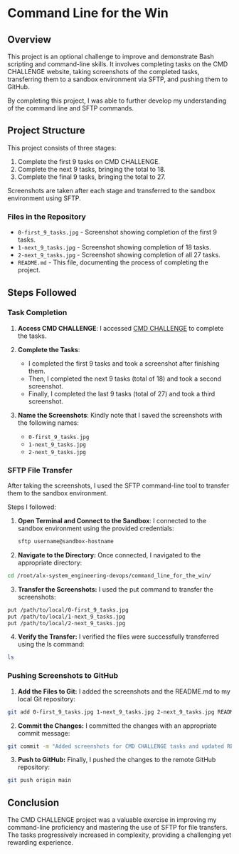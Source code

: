 # Command Line for the Win

## Overview

This project is an optional challenge to improve and demonstrate Bash scripting and command-line skills. It involves completing tasks on the CMD CHALLENGE website, taking screenshots of the completed tasks, transferring them to a sandbox environment via SFTP, and pushing them to GitHub. 

By completing this project, I was able to further develop my understanding of the command line and SFTP commands.

## Project Structure

This project consists of three stages:

1. Complete the first 9 tasks on CMD CHALLENGE.
2. Complete the next 9 tasks, bringing the total to 18.
3. Complete the final 9 tasks, bringing the total to 27.

Screenshots are taken after each stage and transferred to the sandbox environment using SFTP.

### Files in the Repository

- `0-first_9_tasks.jpg` - Screenshot showing completion of the first 9 tasks.
- `1-next_9_tasks.jpg` - Screenshot showing completion of 18 tasks.
- `2-next_9_tasks.jpg` - Screenshot showing completion of all 27 tasks.
- `README.md` - This file, documenting the process of completing the project.

## Steps Followed

### Task Completion

1. **Access CMD CHALLENGE**:
   I accessed [CMD CHALLENGE](https://cmdchallenge.com) to complete the tasks.

2. **Complete the Tasks**:
   - I completed the first 9 tasks and took a screenshot after finishing them.
   - Then, I completed the next 9 tasks (total of 18) and took a second screenshot.
   - Finally, I completed the last 9 tasks (total of 27) and took a third screenshot.

3. **Name the Screenshots**:
 Kindly note that I saved the screenshots with the following names:
   - `0-first_9_tasks.jpg`
   - `1-next_9_tasks.jpg`
   - `2-next_9_tasks.jpg`

### SFTP File Transfer

After taking the screenshots, I used the SFTP command-line tool to transfer them to the sandbox environment.

Steps I followed:

1. **Open Terminal and Connect to the Sandbox**:
   I connected to the sandbox environment using the provided credentials:
   ```bash
   sftp username@sandbox-hostname
   ```
2. **Navigate to the Directory:** Once connected, I navigated to the appropriate directory:

```bash
cd /root/alx-system_engineering-devops/command_line_for_the_win/
```

3. **Transfer the Screenshots:** I used the put command to transfer the screenshots:

```bash
put /path/to/local/0-first_9_tasks.jpg
put /path/to/local/1-next_9_tasks.jpg
put /path/to/local/2-next_9_tasks.jpg
```

4. **Verify the Transfer:** I verified the files were successfully transferred using the ls command:

```bash
ls
```

### Pushing Screenshots to GitHub
1. **Add the Files to Git:** I added the screenshots and the README.md to my local Git repository:

```bash
git add 0-first_9_tasks.jpg 1-next_9_tasks.jpg 2-next_9_tasks.jpg README.md
```
2. **Commit the Changes:** I committed the changes with an appropriate commit message:

```bash
git commit -m "Added screenshots for CMD CHALLENGE tasks and updated README"
```
3. **Push to GitHub:** Finally, I pushed the changes to the remote GitHub repository:

```bash
git push origin main
```

## Conclusion
The CMD CHALLENGE project was a valuable exercise in improving my command-line proficiency and mastering the use of SFTP for file transfers. The tasks progressively increased in complexity, providing a challenging yet rewarding experience.
